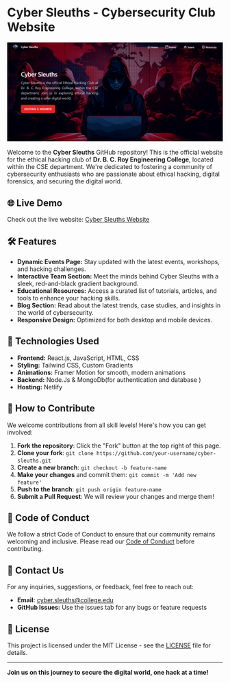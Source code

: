 # Cyber Sleuths - Cybersecurity Club Website

![Cyber Sleuths](./banner.png) 

Welcome to the **Cyber Sleuths** GitHub repository! This is the official website for the ethical hacking club of **Dr. B. C. Roy Engineering College**, located within the CSE department. We're dedicated to fostering a community of cybersecurity enthusiasts who are passionate about ethical hacking, digital forensics, and securing the digital world.

## 🌐 Live Demo

Check out the live website: [Cyber Sleuths Website](https://www.cybersleuths.co.in)

## 🛠️ Features

- **Dynamic Events Page:** Stay updated with the latest events, workshops, and hacking challenges.
- **Interactive Team Section:** Meet the minds behind Cyber Sleuths with a sleek, red-and-black gradient background.
- **Educational Resources:** Access a curated list of tutorials, articles, and tools to enhance your hacking skills.
- **Blog Section:** Read about the latest trends, case studies, and insights in the world of cybersecurity.
- **Responsive Design:** Optimized for both desktop and mobile devices.

## 🚀 Technologies Used

- **Frontend:** React.js, JavaScript, HTML, CSS
- **Styling:** Tailwind CSS, Custom Gradients
- **Animations:** Framer Motion for smooth, modern animations
- **Backend:** Node.Js & MongoDb(for authentication and database )
- **Hosting:** Netlify

## 📝 How to Contribute

We welcome contributions from all skill levels! Here's how you can get involved:

1. **Fork the repository**: Click the "Fork" button at the top right of this page.
2. **Clone your fork**: `git clone https://github.com/your-username/cyber-sleuths.git`
3. **Create a new branch**: `git checkout -b feature-name`
4. **Make your changes** and commit them: `git commit -m 'Add new feature'`
5. **Push to the branch**: `git push origin feature-name`
6. **Submit a Pull Request**: We will review your changes and merge them!

## 🤝 Code of Conduct

We follow a strict Code of Conduct to ensure that our community remains welcoming and inclusive. Please read our [Code of Conduct](https://your-coc-url.com) before contributing.

## 📧 Contact Us

For any inquiries, suggestions, or feedback, feel free to reach out:

- **Email:** cyber.sleuths@college.edu
- **GitHub Issues:** Use the issues tab for any bugs or feature requests

## 📄 License

This project is licensed under the MIT License - see the [LICENSE](LICENSE) file for details.

---

**Join us on this journey to secure the digital world, one hack at a time!**

